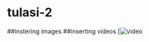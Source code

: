 # tulasi-2 
##instering images
##inserting videos
[![video](https://www.youtube.com/watch?v=hoNb6HuNmU0)

